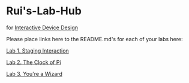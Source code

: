 # Rui's-Lab-Hub
for [Interactive Device Design](https://github.com/FAR-Lab/Developing-and-Designing-Interactive-Devices/)

Please place links here to the README.md's for each of your labs here:

[Lab 1. Staging Interaction](Lab%201/) </br>

[Lab 2. The Clock of Pi](Lab%202/)

[Lab 3. You're a Wizard](Lab%203/)
